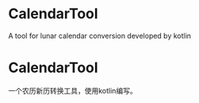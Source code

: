 # CalendarTool
A tool for lunar calendar conversion developed by kotlin

# CalendarTool
一个农历新历转换工具，使用kotlin编写。
